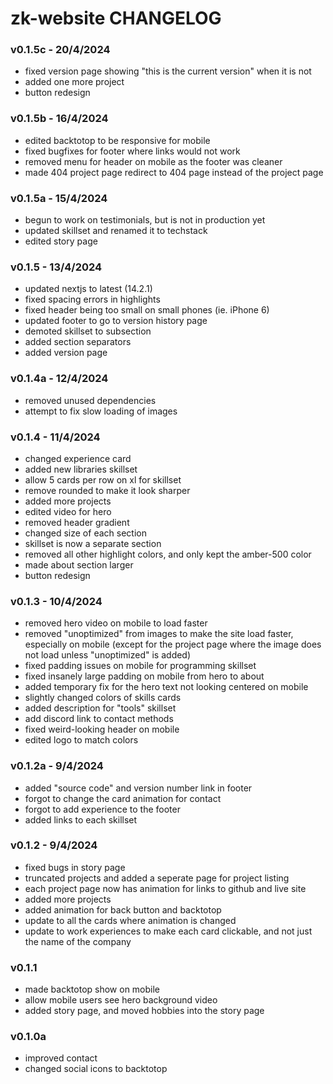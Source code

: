 # zk-website CHANGELOG

### v0.1.5c - 20/4/2024

- fixed version page showing "this is the current version" when it is not
- added one more project
- button redesign

### v0.1.5b - 16/4/2024

- edited backtotop to be responsive for mobile
- fixed bugfixes for footer where links would not work
- removed menu for header on mobile as the footer was cleaner
- made 404 project page redirect to 404 page instead of the project page

### v0.1.5a - 15/4/2024

- begun to work on testimonials, but is not in production yet
- updated skillset and renamed it to techstack
- edited story page

### v0.1.5 - 13/4/2024

- updated nextjs to latest (14.2.1)
- fixed spacing errors in highlights
- fixed header being too small on small phones (ie. iPhone 6)
- updated footer to go to version history page
- demoted skillset to subsection
- added section separators
- added version page

### v0.1.4a - 12/4/2024

- removed unused dependencies
- attempt to fix slow loading of images

### v0.1.4 - 11/4/2024

- changed experience card
- added new libraries skillset
- allow 5 cards per row on xl for skillset
- remove rounded to make it look sharper
- added more projects
- edited video for hero
- removed header gradient
- changed size of each section
- skillset is now a separate section
- removed all other highlight colors, and only kept the amber-500 color
- made about section larger
- button redesign

### v0.1.3 - 10/4/2024

- removed hero video on mobile to load faster
- removed "unoptimized" from images to make the site load faster, especially on mobile (except for the project page where the image does not load unless "unoptimized" is added)
- fixed padding issues on mobile for programming skillset
- fixed insanely large padding on mobile from hero to about
- added temporary fix for the hero text not looking centered on mobile
- slightly changed colors of skills cards
- added description for "tools" skillset
- add discord link to contact methods
- fixed weird-looking header on mobile
- edited logo to match colors

### v0.1.2a - 9/4/2024

- added "source code" and version number link in footer
- forgot to change the card animation for contact
- forgot to add experience to the footer
- added links to each skillset

### v0.1.2 - 9/4/2024

- fixed bugs in story page
- truncated projects and added a seperate page for project listing
- each project page now has animation for links to github and live site
- added more projects
- added animation for back button and backtotop
- update to all the cards where animation is changed
- update to work experiences to make each card clickable, and not just the name of the company

### v0.1.1

- made backtotop show on mobile
- allow mobile users see hero background video
- added story page, and moved hobbies into the story page

### v0.1.0a

- improved contact
- changed social icons to backtotop
